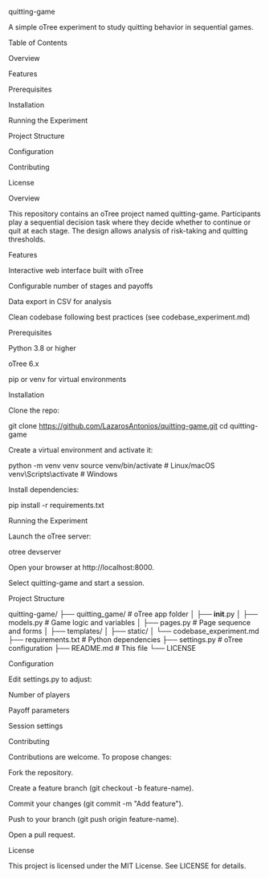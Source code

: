 quitting-game

A simple oTree experiment to study quitting behavior in sequential games.

Table of Contents

Overview

Features

Prerequisites

Installation

Running the Experiment

Project Structure

Configuration

Contributing

License

Overview

This repository contains an oTree project named quitting-game. Participants play a sequential decision task where they decide whether to continue or quit at each stage. The design allows analysis of risk-taking and quitting thresholds.

Features

Interactive web interface built with oTree

Configurable number of stages and payoffs

Data export in CSV for analysis

Clean codebase following best practices (see codebase_experiment.md)

Prerequisites

Python 3.8 or higher

oTree 6.x

pip or venv for virtual environments

Installation

Clone the repo:

git clone https://github.com/LazarosAntonios/quitting-game.git
cd quitting-game

Create a virtual environment and activate it:

python -m venv venv
source venv/bin/activate   # Linux/macOS
venv\Scripts\activate    # Windows

Install dependencies:

pip install -r requirements.txt

Running the Experiment

Launch the oTree server:

otree devserver

Open your browser at http://localhost:8000.

Select quitting-game and start a session.

Project Structure

quitting-game/
├── quitting_game/           # oTree app folder
│   ├── __init__.py
│   ├── models.py            # Game logic and variables
│   ├── pages.py             # Page sequence and forms
│   ├── templates/
│   ├── static/
│   └── codebase_experiment.md
├── requirements.txt         # Python dependencies
├── settings.py              # oTree configuration
├── README.md                # This file
└── LICENSE

Configuration

Edit settings.py to adjust:

Number of players

Payoff parameters

Session settings

Contributing

Contributions are welcome. To propose changes:

Fork the repository.

Create a feature branch (git checkout -b feature-name).

Commit your changes (git commit -m "Add feature").

Push to your branch (git push origin feature-name).

Open a pull request.

License

This project is licensed under the MIT License. See LICENSE for details.

